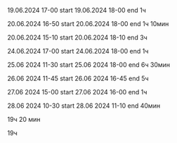 19.06.2024 17-00 start
19.06.2024 18-00 end
1ч

20.06.2024 16-50 start
20.06.2024 18-00 end
1ч 10мин

20.06.2024 15-10 start
20.06.2024 18-10 end
3ч

24.06.2024 17-00 start
24.06.2024 18-00 end
1ч

25.06 2024 11-30 start
25.06 2024 18-00 end
6ч 30мин

26.06 2024 11-45 start
26.06 2024 16-45 end
5ч

27.06 2024 15-00 start
27.06 2024 16-00 end
1ч

28.06 2024 10-30 start
28.06 2024 11-10 end
40мин

19ч 20 мин

19ч
